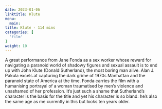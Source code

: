 ```yaml
---
date: 2023-01-06
linktitle: Klute
menu:
  main:
title: Klute - 114 mins
categories: [
  'film'
]
weight: 10
---
```


A great performance from Jane Fonda as a sex worker whose reward for navigating a paranoid world of shadowy figures and sexual assault is to end up with John Klute (Donald Sutherland), the most boring man alive. Alan J. Pakula excels at capturing the dark grime of 1970s Manhattan and the paranoid state of America at the time. Fonda carries the film with a humanising portrayal of a woman traumatised by men’s violence and unashamed of her profession. It’s just such a shame that Sutherland’s character is the basis for the title and yet his character is so bland: he’s also the same age as me currently in this but looks ten years older.